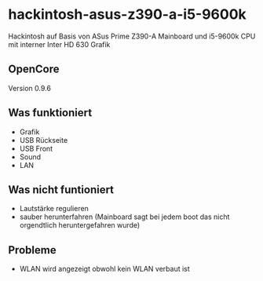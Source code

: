 # hackintosh-asus-z390-a-i5-9600k

Hackintosh auf Basis von ASus Prime Z390-A Mainboard und i5-9600k CPU mit interner Inter HD 630 Grafik

## OpenCore

Version 0.9.6

## Was funktioniert

- Grafik
- USB Rückseite
- USB Front
- Sound
- LAN

## Was nicht funtioniert

- Lautstärke regulieren
- sauber herunterfahren (Mainboard sagt bei jedem boot das nicht orgendtlich heruntergefahren wurde)

  
## Probleme

- WLAN wird angezeigt obwohl kein WLAN verbaut ist


